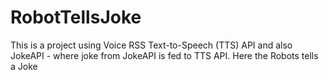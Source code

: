 # RobotTellsJoke
This is a project using Voice RSS Text-to-Speech (TTS) API and also JokeAPI - where joke from JokeAPI is fed to TTS API. Here the Robots tells a Joke
